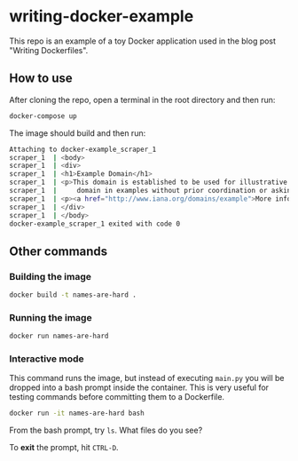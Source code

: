 # writing-docker-example

This repo is an example of a toy Docker application used in the blog post "Writing Dockerfiles".

## How to use

After cloning the repo, open a terminal in the root directory and then run:

```bash
docker-compose up
```

The image should build and then run:

```bash
Attaching to docker-example_scraper_1
scraper_1  | <body>
scraper_1  | <div>
scraper_1  | <h1>Example Domain</h1>
scraper_1  | <p>This domain is established to be used for illustrative examples in documents. You may use this
scraper_1  |     domain in examples without prior coordination or asking for permission.</p>
scraper_1  | <p><a href="http://www.iana.org/domains/example">More information...</a></p>
scraper_1  | </div>
scraper_1  | </body>
docker-example_scraper_1 exited with code 0
```

## Other commands

### Building the image

```bash
docker build -t names-are-hard .
```

### Running the image

```bash
docker run names-are-hard
```

### Interactive mode

This command runs the image, but instead of executing `main.py` you will be dropped into a bash prompt inside the container. This is very useful for testing commands before committing them to a Dockerfile.

```bash
docker run -it names-are-hard bash
```

From the bash prompt, try `ls`. What files do you see?

To **exit** the prompt, hit `CTRL-D`.
